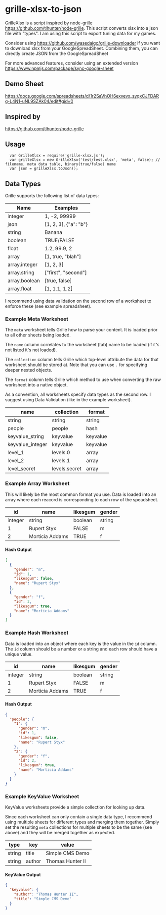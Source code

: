 
# grille-xlsx-to-json

GrilleXlsx is a script inspired by node-grille https://github.com/tlhunter/node-grille.
This script converts xlsx into a json file with "types". 
I am using this script to export tuning data for my games.

Consider using https://github.com/wasedaigo/grille-downloader if you want to download xlsx from your GoogleSpreadSheet.
Combining them, you can directly create JSON from the GoogleSpreadSheet

For more advanced features, consider using an extended version
https://www.npmjs.com/package/sync-google-sheet

## Demo Sheet
https://docs.google.com/spreadsheets/d/1r2SaVhOH6exvevx_syqxCJFDARg-L4N1-uNL9SZAk04/edit#gid=0

## Inspired by
https://github.com/tlhunter/node-grille

## Usage
```
  var GrilleXlsx = require('grille-xlsx.js');
  var grilleXlsx = new GrilleXlsx('test/test.xlsx', 'meta', false); // filename, meta data table, binary(true/false) name
  var json = grilleXlsx.toJson();
```

## Data Types

Grille supports the following list of data types:

Name            | Examples
----------------|----------------------
integer         | 1, -2, 99999
json            | [1, 2, 3], {"a": "b"}
string          | Banana
boolean         | TRUE/FALSE
float           | 1.2, 99.9, 2
array           | [1, true, "blah"]
array.integer   | [1, 2, 3]
array.string    | ["first", "second"]
array.boolean   | [true, false]
array.float     | [1, 1.1, 1.2]

I recommend using data validation on the second row of a worksheet to enforce these (see example spreadsheet).

### Example Meta Worksheet

The `meta` worksheet tells Grille how to parse your content.
It is loaded prior to all other sheets being loaded.

The `name` column correlates to the worksheet (tab) name to be loaded (if it's not listed it's not loaded).

The `collection` column tells Grille which top-level attribute the data for that worksheet should be stored at. Note that you can use `.` for specifying deeper nested objects.

The `format` column tells Grille which method to use when converting the raw worksheet into a native object.

As a convention, all worksheets specify data types as the second row. I suggest using Data Validation (like in the example worksheet).

name                  | collection    | format
--------------------|---------------|---------
string              | string        | string
people              | people        | hash
keyvalue\_string    | keyvalue      | keyvalue
keyvalue\_integer   | keyvalue      | keyvalue
level\_1            | levels.0      | array
level\_2            | levels.1      | array
level\_secret       | levels.secret | array


### Example Array Worksheet

This will likely be the most common format you use.
Data is loaded into an array where each reacord is corresponding to each row of the speadsheet.


id      | name              | likesgum  | gender
--------|-------------------|-----------|------
integer | string            | boolean   | string
1       | Rupert Styx       | FALSE     | m
2       | Morticia Addams   | TRUE      | f

#### Hash Output

```json
[
  {
    "gender": "m",
    "id": 1,
    "likesgum": false,
    "name": "Rupert Styx"
  },
  {
    "gender": "f",
    "id": 2,
    "likesgum": true,
    "name": "Morticia Addams"
  }
]
```

### Example Hash Worksheet

Data is loaded into an object where each key is the value in the `id` column.
The `id` column should be a number or a string and each row should have a unique value.


id      | name              | likesgum  | gender
--------|-------------------|-----------|------
integer | string            | boolean   | string
1       | Rupert Styx       | FALSE     | m
2       | Morticia Addams   | TRUE      | f

#### Hash Output

```json
{
  "people": {
    "1": {
      "gender": "m",
      "id": 1,
      "likesgum": false,
      "name": "Rupert Styx"
    },
    "2": {
      "gender": "f",
      "id": 2,
      "likesgum": true,
      "name": "Morticia Addams"
    }
  }
}
```

### Example KeyValue Worksheet

KeyValue worksheets provide a simple collection for looking up data.

Since each worksheet can only contain a single data type, I recommend using multiple sheets for different types and merging them together.
Simply set the resulting `meta` collections for multiple sheets to be the same (see above) and they will be merged together as expected.

type    |  key    | value
--------|---------|-----------------
string  |  title  | Simple CMS Demo
string  |  author | Thomas Hunter II

#### KeyValue Output

```json
{
  "keyvalue": {
    "author": "Thomas Hunter II",
    "title": "Simple CMS Demo"
  }
}
```
